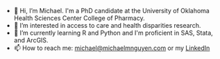 - 👋 Hi, I’m Michael. I'm a PhD candidate at the University of Oklahoma Health Sciences Center College of Pharmacy.
- 👀 I’m interested in access to care and health disparities research.
- 🌱 I’m currently learning R and Python and I'm proficient in SAS, Stata, and ArcGIS.
- 📫 How to reach me: michael@michaelmnguyen.com or my [LinkedIn](https://www.linkedin.com/in/michael-nguyen-43978464/)

<!---
mnguye17/mnguye17 is a ✨ special ✨ repository because its `README.md` (this file) appears on your GitHub profile.
You can click the Preview link to take a look at your changes.
--->
